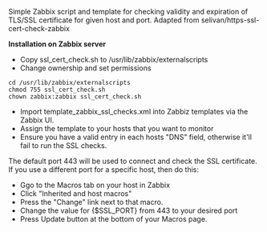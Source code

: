 Simple Zabbix script and template for checking validity and expiration of TLS/SSL certificate for given host and port.
Adapted from selivan/https-ssl-cert-check-zabbix

**Installation on Zabbix server**
* Copy ssl_cert_check.sh to /usr/lib/zabbix/externalscripts
* Change ownership and set permissions
```
cd /usr/lib/zabbix/externalscripts
chmod 755 ssl_cert_check.sh
chown zabbix:zabbix ssl_cert_check.sh
```
* Import template_zabbix_ssl_checks.xml into Zabbiz templates via the Zabbix UI.
* Assign the template to your hosts that you want to monitor
* Ensure you have a valid entry in each hosts "DNS" field, otherwise it'll fail to run the SSL checks.

The default port 443 will be used to connect and check the SSL certificate. If you use a different port for a specific host, then do this:
* Ggo to the Macros tab on your host in Zabbix
* Click "Inherited and host macros"
* Press  the "Change" link next to that macro.
* Change the value for {$SSL_PORT} from 443 to your desired port
* Press Update button at the bottom of your Macros page.
